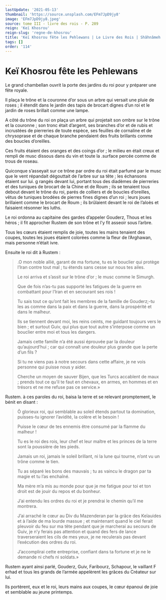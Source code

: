 ```yaml
---
lastUpdate: '2021-05-13'
thumbnail: 'https://source.unsplash.com/EFm7JpD9jy8'
image: 'EFm7JpD9jy8.jpeg'
source: tome III - livre des rois - P. 289
reign: 'Keï Khosrou'
reign-slug: 'regne-de-khosrou'
title: 'Keï Khosrou fête les Pehlewans | Le Livre des Rois | Shâhnâmeh'
tags: []
order: '114'
---
```


# Keï Khosrou fête les Pehlewans

Le grand chambellan ouvrit la porte des jardins du roi pour y préparer une fête royale.

Il plaça le trône et la couronne d’or sous un arbre qui versait une pluie de roses ; il étendit dans le jardin des tapis de brocart dignes d’un roi et le jardin de roses brillait comme une lampe.

A côté du trône du roi on plaça un arbre qui projetait son ombre sur le trône et la couronne ; son tronc était d’argent, ses branches d’or et de rubis et incrustées de pierreries de toute espèce, ses feuilles de cornaline et de chrysoprase et de chaque branche pendaient des fruits brillants comme des boucles d’oreilles.

Ces fruits étaient des oranges et des coings d’or ; le milieu en était creux et rempli de musc dissous dans du vin et toute la .surface percée comme de trous de roseau.

Quiconque s’asseyait sur ce trône par ordre du roi était parfumé par le musc que le vent répandait dégouttait de l’arbre sur sa tête ; les échansons étaient sur lui. g rangés devant lui, portant tous des diadèmes de pierreries et des tuniques de brocart de la Chine et de Roum ; ils se tenaient tous debout devant le trône du roi, parés de colliers et de boucles d’oreilles, vêtus de tuniques brodées de pierres fines dignes d’un roi ; leurs joues brillaient comme le brocart de Roum ; ils brûlaient devant le roi de l’aloès et faisaient résonner les luths.

Le roi ordonna au capitaine des gardes d’appeler Gouderz, Thous et les héros ; il fit approcher Rustem de son trône et l’y fit asseoir sous l’arbre.

Tous les cœurs étaient remplis de joie, toutes les mains tenaient des coupes, toutes les joues étaient colorées comme la fleur de l’Arghawan, mais personne n’était ivre.

Ensuite le roi dit à Rustem :

> .O mon noble allié, garant de ma fortune, tu es le bouclier qui protège l’Iran contre tout mal ; tu étends sans cesse sur nous tes ailes.
>
> Le roi arriva et s’assit sur le trône d’or ; le musc comme le Simurgh.
>
> Que de fois n’as-tu pas supporté les fatigues de la guerre en combattant pour l’Iran et en secourant ses rois !
>
> Tu sais tout ce qu’ont fait les membres de la famille de Gouderz;-tu les as comme dans la paix et dans la guerre, dans la prospérité et dans le malheur.
>
> Ils se tiennent devant moi, les reins ceints, me guidant toujours vers le bien ; et surtout Guiv, qui plus que tout autre s’interpose comme un bouclier entre moi et tous les dangers.
>
> Jamais cette famille n’a été aussi éprouvée par la douleur qu’aujourd’hui ; car qui connaît une douleur plus grande que la perte d’un fils ?
>
> Si tu ne viens pas à notre secours dans cette affaire, je ne vois personne qui puisse nous y aider.
>
> Cherche un moyen de sauver Bijen, que les Turcs accablent de maux ; prends tout ce qu’il te faut en chevaux, en armes, en hommes et en trésors et ne me refuse pas ce service.»

Rustem. à ces paroles du roi, baisa la terre et se relevant promptement, le bénit en disant :

> Ô glorieux roi, qui semblable au soleil étends partout ta domination, puisses-tu ignorer l’avidité, la colère et le besoin !
>
> Puisse le cœur de tes ennemis être consumé par la flamme du malheur !
>
> Tu es le roi des rois, leur chef et leur maître et les princes de la terre sont la poussière de tes pieds.
>
> Jamais un roi, jamais le soleil brillant, ni la lune qui tourne, n’ont vu un trône comme le tien.
>
> Tu as séparé les bons des mauvais ; tu as vaincu le dragon par ta magie et tu l’as enchaîné.
>
> Ma mère m’a mis au monde pour que je me fatigue pour toi et ton droit est de jouir du repos et du bonheur.
>
> J’ai entendu les ordres du roi et je prendrai le chemin qu’il me montrera.
>
> J’ai arraché le cœur au Div du Mazenderan par la grâce des Keïauides et à l’aide de ma lourde massue ; et maintenant quand le ciel ferait pleuvoir du feu sur ma tête pendant que je marcherai au secours de Guiv, je n’y ferais pas attention et quand des fers de lance traverseraient les cils de mes yeux, je ne reculerais pas devant l’exécution des ordres du roi.
>
> J’accomplirai cette entreprise, confiant dans ta fortune et je ne le demande ni chefs ni soldats.»

Rustem ayant ainsi parlé, Gouderz, Guiv, Faribourz, Schapour, le vaillant F erhad et tous les grands de l’armée appelèrent les grâces du Créateur sur lui.

Ils portèrent, eux et le roi, leurs mains aux coupes, le cœur épanoui de joie et semblable au jeune printemps.
